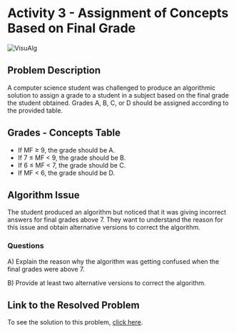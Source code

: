 # Activity 3 - Assignment of Concepts Based on Final Grade

![VisuAlg](https://img.shields.io/badge/VisuAlg-1575F9?style=for-the-badge&logoColor=white)

## Problem Description

A computer science student was challenged to produce an algorithmic solution to assign a grade to a student in a subject based on the final grade the student obtained. Grades A, B, C, or D should be assigned according to the provided table.

## Grades - Concepts Table

- If MF ≥ 9, the grade should be A.
- If 7 ≤ MF < 9, the grade should be B.
- If 6 ≤ MF < 7, the grade should be C.
- If MF < 6, the grade should be D.

## Algorithm Issue

The student produced an algorithm but noticed that it was giving incorrect answers for final grades above 7. They want to understand the reason for this issue and obtain alternative versions to correct the algorithm.

### Questions

A) Explain the reason why the algorithm was getting confused when the final grades were above 7.

B) Provide at least two alternative versions to correct the algorithm.

## Link to the Resolved Problem

To see the solution to this problem, [click here](/2020_2/CAP/Cycle2/Challenges/T3/T3.alg).